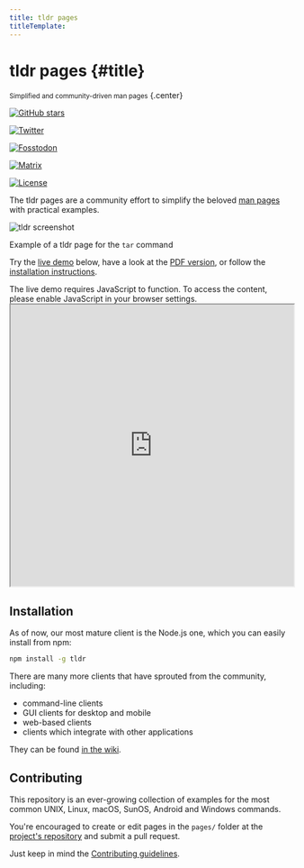 ```yaml
---
title: tldr pages
titleTemplate: 
---
```


# tldr pages {#title}

<small>Simplified and community-driven man pages</small> {.center}

<section id="badges">

[![GitHub stars](https://img.shields.io/github/stars/tldr-pages/tldr.svg?logo=github#no-border#static)](https://github.com/tldr-pages/tldr)

[![Twitter](https://img.shields.io/badge/twitter-tldr__pages-%231DA1F2.svg#no-border#static)](https://twitter.com/tldr_pages)

[![Fosstodon](https://img.shields.io/badge/fosstodon-tldr__pages-blue#no-border#static)](https://fosstodon.org/@tldr_pages)

[![Matrix](https://img.shields.io/matrix/tldr-pages:matrix.org?label=chat+on+Matrix#no-border#static)](https://matrix.to/#/#tldr-pages:matrix.org)

[![License](https://img.shields.io/npm/l/tldr#no-border#static)](https://github.com/tldr-pages/tldr/blob/main/LICENSE.md)

</section>

The tldr pages are a community effort to simplify the beloved [man pages](https://en.wikipedia.org/wiki/Man_page) with practical examples.

![tldr screenshot](assets/img/screenshot.png#static)
<figcaption>Example of a tldr page for the <code>tar</code> command</figcaption>

Try the [live demo](https://tldr.inbrowser.app) below, have a look at the [PDF version](/assets/tldr-book.pdf), or follow the [installation instructions](#installation).

<noscript>
The live demo requires JavaScript to function. To access the content, please enable JavaScript in your browser settings.
</noscript>

<iframe id="iframe" src="https://tldr.inbrowser.app/pages/common/tar" width="100%" height="500px"></iframe>

## Installation

As of now, our most mature client is the Node.js one, which you can easily install from npm:

```sh
npm install -g tldr
```

There are many more clients that have sprouted from the community, including:

- command-line clients
- GUI clients for desktop and mobile
- web-based clients
- clients which integrate with other applications

They can be found [in the wiki](https://github.com/tldr-pages/tldr/wiki/tldr-pages-clients).

## Contributing

This repository is an ever-growing collection of examples for the most common UNIX, Linux, macOS, SunOS, Android and Windows commands.

You're encouraged to create or edit pages in the `pages/` folder at the [project's repository](https://github.com/tldr-pages/tldr) and submit a pull request.

Just keep in mind the [Contributing guidelines](https://github.com/tldr-pages/tldr/blob/main/CONTRIBUTING.md).
